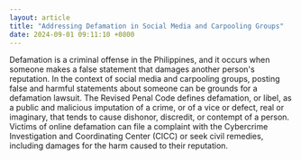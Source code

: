 ```yaml
---
layout: article
title: "Addressing Defamation in Social Media and Carpooling Groups"
date: 2024-09-01 09:11:10 +0800
---
```


<p>Defamation is a criminal offense in the Philippines, and it occurs when someone makes a false statement that damages another person's reputation. In the context of social media and carpooling groups, posting false and harmful statements about someone can be grounds for a defamation lawsuit. The Revised Penal Code defines defamation, or libel, as a public and malicious imputation of a crime, or of a vice or defect, real or imaginary, that tends to cause dishonor, discredit, or contempt of a person. Victims of online defamation can file a complaint with the Cybercrime Investigation and Coordinating Center (CICC) or seek civil remedies, including damages for the harm caused to their reputation.</p>